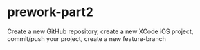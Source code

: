 # prework-part2
Create a new GitHub repository, create a new XCode iOS project, commit/push your project, create a new feature-branch
